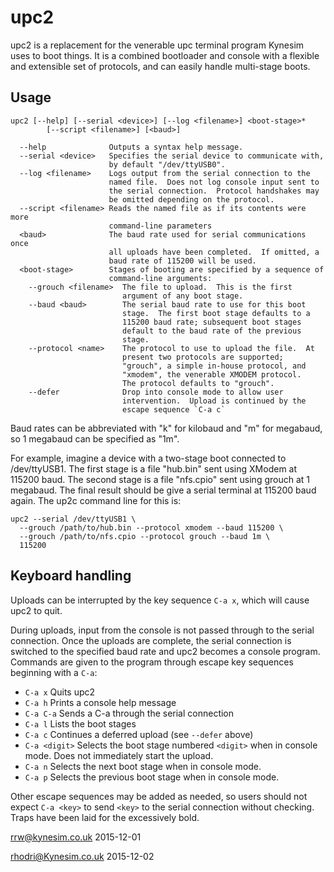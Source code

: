 upc2
====

upc2 is a replacement for the venerable upc terminal program Kynesim
uses to boot things.  It is a combined bootloader and console with a
flexible and extensible set of protocols, and can easily handle
multi-stage boots.


Usage
-----
```
upc2 [--help] [--serial <device>] [--log <filename>] <boot-stage>*
        [--script <filename>] [<baud>]

  --help              Outputs a syntax help message.
  --serial <device>   Specifies the serial device to communicate with,
                      by default "/dev/ttyUSB0".
  --log <filename>    Logs output from the serial connection to the
                      named file.  Does not log console input sent to
                      the serial connection.  Protocol handshakes may
                      be omitted depending on the protocol.
  --script <filename> Reads the named file as if its contents were more
                      command-line parameters
  <baud>              The baud rate used for serial communications once
                      all uploads have been completed.  If omitted, a
                      baud rate of 115200 will be used.
  <boot-stage>        Stages of booting are specified by a sequence of
                      command-line arguments:
    --grouch <filename>  The file to upload.  This is the first
                         argument of any boot stage.
    --baud <baud>        The serial baud rate to use for this boot
                         stage.  The first boot stage defaults to a
                         115200 baud rate; subsequent boot stages
                         default to the baud rate of the previous
                         stage.
    --protocol <name>    The protocol to use to upload the file.  At
                         present two protocols are supported;
                         "grouch", a simple in-house protocol, and
                         "xmodem", the venerable XMODEM protocol.
                         The protocol defaults to "grouch".
    --defer              Drop into console mode to allow user
                         intervention.  Upload is continued by the
                         escape sequence `C-a c`
```

Baud rates can be abbreviated with "k" for kilobaud and "m" for
megabaud, so 1 megabaud can be specified as "1m".

For example, imagine a device with a two-stage boot connected to
/dev/ttyUSB1.  The first stage is a file "hub.bin" sent using XModem
at 115200 baud.  The second stage is a file "nfs.cpio" sent using
grouch at 1 megabaud.  The final result should be give a serial
terminal at 115200 baud again.  The up2c command line for this is:

```
upc2 --serial /dev/ttyUSB1 \
  --grouch /path/to/hub.bin --protocol xmodem --baud 115200 \
  --grouch /path/to/nfs.cpio --protocol grouch --baud 1m \
  115200
```

Keyboard handling
-----------------

Uploads can be interrupted by the key sequence `C-a x`, which will
cause upc2 to quit.

During uploads, input from the console is not passed through to the
serial connection.  Once the uploads are complete, the serial
connection is switched to the specified baud rate and upc2 becomes a
console program.  Commands are given to the program through escape key
sequences beginning with a `C-a`:

 *  `C-a x`   Quits upc2
 *  `C-a h`   Prints a console help message
 *  `C-a C-a` Sends a C-a through the serial connection
 *  `C-a l`   Lists the boot stages
 *  `C-a c`   Continues a deferred upload (see `--defer` above)
 *  `C-a <digit>`  Selects the boot stage numbered `<digit>` when in console mode.  Does not immediately start the upload.
 *  `C-a n`   Selects the next boot stage when in console mode.
 *  `C-a p`   Selects the previous boot stage when in console mode.

Other escape sequences may be added as needed, so users should not
expect `C-a <key>` to send `<key>` to the serial connection without
checking.  Traps have been laid for the excessively bold.


<rrw@kynesim.co.uk>
2015-12-01

<rhodri@Kynesim.co.uk>
2015-12-02

